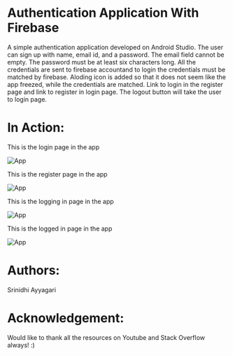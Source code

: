 # Authentication Application With Firebase

A simple authentication application developed on Android Studio.
The user can sign up with name, email id, and a password. 
The email field cannot be empty. The password must be at least six characters long. 
All the credentials are sent to firebase accountand to login the credentials must be matched by firebase.
Aloding icon is added so that it does not seem like the app freezed, while the credentials are matched.
Link to login in the register page and link to register in login page.
The logout button will take the user to login page.


 # In Action:
This is the login page in the app

![App](loginpage.jpeg)

This is the register page in the app

![App](registerpage.jpeg)

This is the logging in page in the app

![App](loging.jpeg)

This is the logged in page in the app

![App](loggedin.jpeg)

# Authors:
Srinidhi Ayyagari

# Acknowledgement:
Would like to thank all the resources on Youtube and Stack Overflow always! :)

